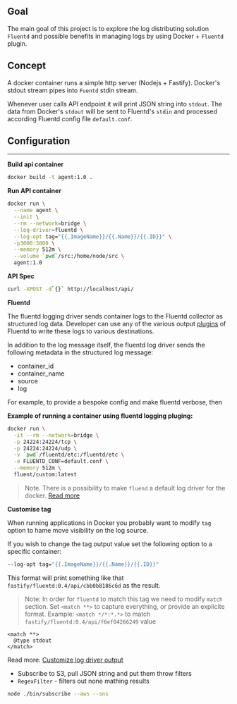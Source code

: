 ## Goal

The main goal of this project is to explore the log distributing solution `Fluentd` and possible benefits in managing logs by using Docker + `Fluentd` plugin.

## Concept

A docker container runs a simple http server (Nodejs + Fastify). Docker's stdout stream pipes into `Fuentd` stdin stream.

Whenever user calls API endpoint it will print JSON string into `stdout`. The data from Docker's `stdout` will be sent to Fluentd's `stdin` and processed according Fluentd config file `default.conf`.


## Configuration

----

**Build api container**

```sh
docker build -t agent:1.0 .
```

**Run API container**

```sh
docker run \
  --name agent \
  --init \
  --rm --network=bridge \
  --log-driver=fluentd \
  --log-opt tag="{{.ImageName}}/{{.Name}}/{{.ID}}" \
  -p3000:3000 \
  --memory 512m \
  --volume `pwd`/src:/home/node/src \
  agent:1.0
```

**API Spec**

```sh
curl -XPOST -d`{}` http://localhost/api/
```


**Fluentd**

The fluentd logging driver sends container logs to the Fluentd collector as structured log data.
Developer can use any of the various output [plugins](https://www.fluentd.org/plugins) of Fluentd to write these logs to various destinations.

In addition to the log message itself, the fluentd log driver sends the following metadata in the structured log message:

- container_id
- container_name
- source
- log

For example, to provide a bespoke config and make fluentd verbose, then

**Example of running a container using fluentd logging pluging:**

```sh
docker run \
  -it --rm --network=bridge \
  -p 24224:24224/tcp \
  -p 24224:24224/udp \
  -v `pwd`/fluentd/etc:/fluentd/etc \
  -e FLUENTD_CONF=default.conf \
  --memory 512m \
  fluent/custom:latest
```

> Note. There is a possibility to make `fluend` a default log driver for the docker. [Read more](https://docs.docker.com/config/containers/logging/fluentd/#usage)

**Customise tag**

When running applications in Docker you probably want to modify `tag` option to hame move visibility on the log source.

If you wish to change the tag output value set the following option to a specific container:

```sh
--log-opt tag="{{.ImageName}}/{{.Name}}/{{.ID}}"
```

This format will print something like that `fastify/fluentd:0.4/api/cbb0b8186c6d` as the result.

> Note: In order for `fluentd` to match this tag we need to modify `match` section. Set `<match **>` to capture everything, or provide an explicite format. Example: `<match */*:*.*>` to match `fastify/fluentd:0.4/api/f6ef04266249` value

```
<match **>
  @type stdout
</match>
```


Read more: [Customize log driver output](https://docs.docker.com/config/containers/logging/log_tags/)


- Subscribe to S3, pull JSON string and put them throw filters
- `RegexFilter` - filters out none mathing results

```sh
node ./bin/subscribe --aws --sns
```
